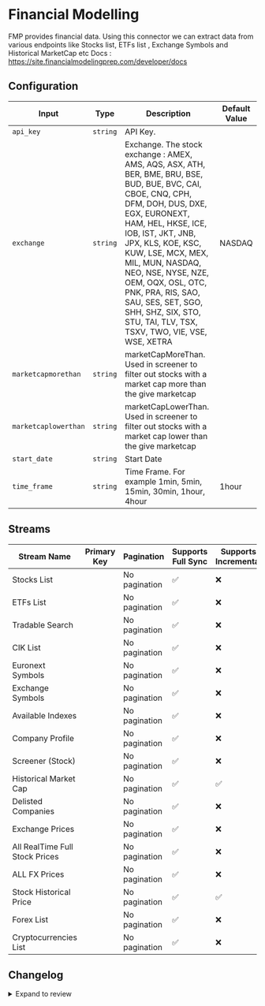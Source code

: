 # Financial Modelling
FMP provides financial data.
Using this connector we can extract data from various endpoints like Stocks list, ETFs list , Exchange Symbols and Historical MarketCap etc
Docs : https://site.financialmodelingprep.com/developer/docs

## Configuration

| Input | Type | Description | Default Value |
|-------|------|-------------|---------------|
| `api_key` | `string` | API Key.  |  |
| `exchange` | `string` | Exchange. The stock exchange : AMEX, AMS, AQS, ASX, ATH, BER, BME, BRU, BSE, BUD, BUE, BVC, CAI, CBOE, CNQ, CPH, DFM, DOH, DUS, DXE, EGX, EURONEXT, HAM, HEL, HKSE, ICE, IOB, IST, JKT, JNB, JPX, KLS, KOE, KSC, KUW, LSE, MCX, MEX, MIL, MUN, NASDAQ, NEO, NSE, NYSE, NZE, OEM, OQX, OSL, OTC, PNK, PRA, RIS, SAO, SAU, SES, SET, SGO, SHH, SHZ, SIX, STO, STU, TAI, TLV, TSX, TSXV, TWO, VIE, VSE, WSE, XETRA | NASDAQ |
| `marketcapmorethan` | `string` | marketCapMoreThan. Used in screener to filter out stocks with a market cap more than the give marketcap |  |
| `marketcaplowerthan` | `string` | marketCapLowerThan. Used in screener to filter out stocks with a market cap lower than the give marketcap |  |
| `start_date` | `string` | Start Date |  |
| `time_frame` | `string` | Time Frame. For example 1min, 5min, 15min, 30min, 1hour, 4hour | 1hour |

## Streams
| Stream Name | Primary Key | Pagination | Supports Full Sync | Supports Incremental |
|-------------|-------------|------------|---------------------|----------------------|
| Stocks List |  | No pagination | ✅ |  ❌  |
| ETFs List |  | No pagination | ✅ |  ❌  |
| Tradable Search  |  | No pagination | ✅ |  ❌  |
| CIK List |  | No pagination | ✅ |  ❌  |
| Euronext Symbols |  | No pagination | ✅ |  ❌  |
| Exchange Symbols |  | No pagination | ✅ |  ❌  |
| Available Indexes |  | No pagination | ✅ |  ❌  |
| Company Profile |  | No pagination | ✅ |  ❌  |
| Screener (Stock) |  | No pagination | ✅ |  ❌  |
| Historical Market Cap |  | No pagination | ✅ |  ✅  |
| Delisted Companies |  | No pagination | ✅ |  ❌  |
| Exchange Prices |  | No pagination | ✅ |  ❌  |
| All RealTime Full Stock Prices |  | No pagination | ✅ |  ❌  |
| ALL FX Prices |  | No pagination | ✅ |  ❌  |
| Stock Historical Price |  | No pagination | ✅ |  ✅  |
| Forex List |  | No pagination | ✅ |  ❌  |
| Cryptocurrencies List |  | No pagination | ✅ |  ❌  |

## Changelog

<details>
  <summary>Expand to review</summary>

| Version          | Date              | Pull Request | Subject        |
|------------------|-------------------|--------------|----------------|
| 0.0.35 | 2025-10-14 | [68075](https://github.com/airbytehq/airbyte/pull/68075) | Update dependencies |
| 0.0.34 | 2025-10-07 | [67296](https://github.com/airbytehq/airbyte/pull/67296) | Update dependencies |
| 0.0.33 | 2025-09-30 | [66782](https://github.com/airbytehq/airbyte/pull/66782) | Update dependencies |
| 0.0.32 | 2025-09-24 | [65811](https://github.com/airbytehq/airbyte/pull/65811) | Update dependencies |
| 0.0.31 | 2025-08-23 | [65252](https://github.com/airbytehq/airbyte/pull/65252) | Update dependencies |
| 0.0.30 | 2025-08-09 | [64713](https://github.com/airbytehq/airbyte/pull/64713) | Update dependencies |
| 0.0.29 | 2025-07-26 | [63978](https://github.com/airbytehq/airbyte/pull/63978) | Update dependencies |
| 0.0.28 | 2025-07-19 | [63558](https://github.com/airbytehq/airbyte/pull/63558) | Update dependencies |
| 0.0.27 | 2025-07-12 | [62981](https://github.com/airbytehq/airbyte/pull/62981) | Update dependencies |
| 0.0.26 | 2025-07-05 | [62785](https://github.com/airbytehq/airbyte/pull/62785) | Update dependencies |
| 0.0.25 | 2025-06-28 | [62383](https://github.com/airbytehq/airbyte/pull/62383) | Update dependencies |
| 0.0.24 | 2025-06-21 | [61937](https://github.com/airbytehq/airbyte/pull/61937) | Update dependencies |
| 0.0.23 | 2025-06-14 | [61188](https://github.com/airbytehq/airbyte/pull/61188) | Update dependencies |
| 0.0.22 | 2025-05-24 | [60367](https://github.com/airbytehq/airbyte/pull/60367) | Update dependencies |
| 0.0.21 | 2025-05-10 | [59988](https://github.com/airbytehq/airbyte/pull/59988) | Update dependencies |
| 0.0.20 | 2025-05-03 | [58852](https://github.com/airbytehq/airbyte/pull/58852) | Update dependencies |
| 0.0.19 | 2025-04-19 | [58332](https://github.com/airbytehq/airbyte/pull/58332) | Update dependencies |
| 0.0.18 | 2025-04-12 | [57822](https://github.com/airbytehq/airbyte/pull/57822) | Update dependencies |
| 0.0.17 | 2025-04-05 | [57232](https://github.com/airbytehq/airbyte/pull/57232) | Update dependencies |
| 0.0.16 | 2025-03-29 | [56517](https://github.com/airbytehq/airbyte/pull/56517) | Update dependencies |
| 0.0.15 | 2025-03-22 | [55983](https://github.com/airbytehq/airbyte/pull/55983) | Update dependencies |
| 0.0.14 | 2025-03-08 | [54984](https://github.com/airbytehq/airbyte/pull/54984) | Update dependencies |
| 0.0.13 | 2025-02-22 | [54436](https://github.com/airbytehq/airbyte/pull/54436) | Update dependencies |
| 0.0.12 | 2025-02-15 | [53730](https://github.com/airbytehq/airbyte/pull/53730) | Update dependencies |
| 0.0.11 | 2025-02-08 | [53325](https://github.com/airbytehq/airbyte/pull/53325) | Update dependencies |
| 0.0.10 | 2025-02-01 | [52796](https://github.com/airbytehq/airbyte/pull/52796) | Update dependencies |
| 0.0.9 | 2025-01-25 | [52305](https://github.com/airbytehq/airbyte/pull/52305) | Update dependencies |
| 0.0.8 | 2025-01-18 | [51634](https://github.com/airbytehq/airbyte/pull/51634) | Update dependencies |
| 0.0.7 | 2025-01-11 | [51064](https://github.com/airbytehq/airbyte/pull/51064) | Update dependencies |
| 0.0.6 | 2024-12-28 | [50524](https://github.com/airbytehq/airbyte/pull/50524) | Update dependencies |
| 0.0.5 | 2024-12-21 | [50060](https://github.com/airbytehq/airbyte/pull/50060) | Update dependencies |
| 0.0.4 | 2024-12-14 | [49516](https://github.com/airbytehq/airbyte/pull/49516) | Update dependencies |
| 0.0.3 | 2024-12-12 | [49157](https://github.com/airbytehq/airbyte/pull/49157) | Update dependencies |
| 0.0.2 | 2024-11-04 | [48299](https://github.com/airbytehq/airbyte/pull/48299) | Update dependencies |
| 0.0.1 | 2024-10-22 | | Initial release by [@ombhardwajj](https://github.com/ombhardwajj) via Connector Builder |

</details>
